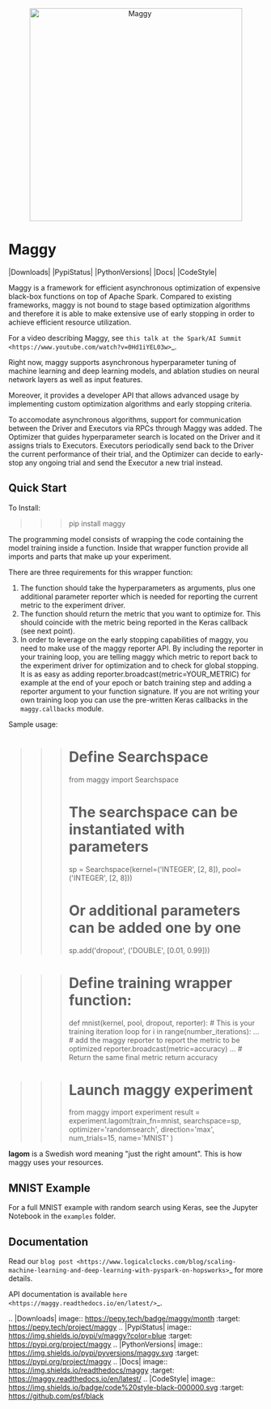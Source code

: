 <p align="center">
  <a href="https://github.com/logicalclocks/maggy">
    <img src="https://raw.githubusercontent.com/moritzmeister/maggy/mkdocs/.github/assets/logo.svg" width="420" alt="Maggy">
  </a>
</p>




Maggy
=====

|Downloads| |PypiStatus| |PythonVersions| |Docs| |CodeStyle|

Maggy is a framework for efficient asynchronous optimization of expensive
black-box functions on top of Apache Spark. Compared to existing frameworks,
maggy is not bound to stage based optimization algorithms and therefore it is
able to make extensive use of early stopping in order to achieve efficient
resource utilization.

For a video describing Maggy, see `this talk at the Spark/AI Summit <https://www.youtube.com/watch?v=0Hd1iYEL03w>`_.

Right now, maggy supports asynchronous hyperparameter tuning of machine
learning and deep learning models, and ablation studies on neural network
layers as well as input features.

Moreover, it provides a developer API that allows advanced usage by
implementing custom optimization algorithms and early stopping criteria.

To accomodate asynchronous algorithms, support for communication between the
Driver and Executors via RPCs through Maggy was added. The Optimizer that guides
hyperparameter search is located on the Driver and it assigns trials to
Executors. Executors periodically send back to the Driver the current
performance of their trial, and the Optimizer can decide to early-stop any
ongoing trial and send the Executor a new trial instead.

Quick Start
-----------

To Install:

>>> pip install maggy

The programming model consists of wrapping the code containing the model training
inside a function. Inside that wrapper function provide all imports and
parts that make up your experiment.

There are three requirements for this wrapper function:

1. The function should take the hyperparameters as arguments, plus one
   additional parameter reporter which is needed for reporting the current
   metric to the experiment driver.
2. The function should return the metric that you want to optimize for. This
   should coincide with the metric being reported in the Keras callback (see
   next point).
3. In order to leverage on the early stopping capabilities of maggy, you need
   to make use of the maggy reporter API. By including the reporter in your
   training loop, you are telling maggy which metric to report back to the
   experiment driver for optimization and to check for global stopping. It is
   as easy as adding reporter.broadcast(metric=YOUR_METRIC) for example at the
   end of your epoch or batch training step and adding a reporter argument to
   your function signature. If you are not writing your own training loop you
   can use the pre-written Keras callbacks in the `maggy.callbacks` module.

Sample usage:

>>> # Define Searchspace
>>> from maggy import Searchspace
>>> # The searchspace can be instantiated with parameters
>>> sp = Searchspace(kernel=('INTEGER', [2, 8]), pool=('INTEGER', [2, 8]))
>>> # Or additional parameters can be added one by one
>>> sp.add('dropout', ('DOUBLE', [0.01, 0.99]))

>>> # Define training wrapper function:
>>> def mnist(kernel, pool, dropout, reporter):
>>>     # This is your training iteration loop
>>>     for i in range(number_iterations):
>>>         ...
>>>         # add the maggy reporter to report the metric to be optimized
>>>         reporter.broadcast(metric=accuracy)
>>>         ...
>>>     # Return the same final metric
>>>     return accuracy

>>> # Launch maggy experiment
>>> from maggy import experiment
>>> result = experiment.lagom(train_fn=mnist,
>>>                            searchspace=sp,
>>>                            optimizer='randomsearch',
>>>                            direction='max',
>>>                            num_trials=15,
>>>                            name='MNIST'
>>>                           )

**lagom** is a Swedish word meaning "just the right amount". This is how maggy
uses your resources.

MNIST Example
-------------

For a full MNIST example with random search using Keras,
see the Jupyter Notebook in the `examples` folder.

Documentation
-------------

Read our `blog post <https://www.logicalclocks.com/blog/scaling-machine-learning-and-deep-learning-with-pyspark-on-hopsworks>`_ for more details.

API documentation is available `here <https://maggy.readthedocs.io/en/latest/>`_.

.. |Downloads| image:: https://pepy.tech/badge/maggy/month
   :target: https://pepy.tech/project/maggy
.. |PypiStatus| image:: https://img.shields.io/pypi/v/maggy?color=blue
    :target: https://pypi.org/project/maggy
.. |PythonVersions| image:: https://img.shields.io/pypi/pyversions/maggy.svg
    :target: https://pypi.org/project/maggy
.. |Docs| image:: https://img.shields.io/readthedocs/maggy
    :target: https://maggy.readthedocs.io/en/latest/
.. |CodeStyle| image:: https://img.shields.io/badge/code%20style-black-000000.svg
    :target: https://github.com/psf/black
